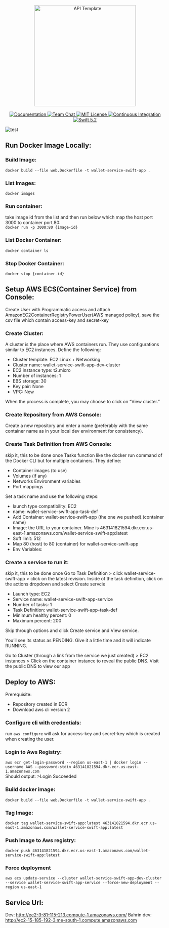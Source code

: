 <p align="center">
    <img src="https://user-images.githubusercontent.com/1342803/36623515-7293b4ec-18d3-11e8-85ab-4e2f8fb38fbd.png" width="320" alt="API Template">
    <br>
    <br>
    <a href="http://docs.vapor.codes/3.0/">
        <img src="http://img.shields.io/badge/read_the-docs-2196f3.svg" alt="Documentation">
    </a>
    <a href="https://discord.gg/vapor">
        <img src="https://img.shields.io/discord/431917998102675485.svg" alt="Team Chat">
    </a>
    <a href="LICENSE">
        <img src="http://img.shields.io/badge/license-MIT-brightgreen.svg" alt="MIT License">
    </a>
    <a href="https://circleci.com/gh/vapor/api-template">
        <img src="https://circleci.com/gh/vapor/api-template.svg?style=shield" alt="Continuous Integration">
    </a>
    <a href="https://swift.org">
        <img src="http://img.shields.io/badge/swift-5.2-brightgreen.svg" alt="Swift 5.2">
    </a>
</p>  

![test](https://github.com/one-wallet/wallet-service/workflows/test/badge.svg)

## Run Docker Image Locally:  

### Build Image:  
```docker build --file web.Dockerfile -t wallet-service-swift-app . ```  

### List Images:  
```docker images```  

### Run container:  
take image id from the list and then run below which map the host port 3000 to container port 80:  
```docker run -p 3000:80 {image-id}```  

### List Docker Container:  
```docker container ls```

### Stop Docker Container:  
```docker stop {container-id}```  


## Setup AWS ECS(Container Service) from Console:  
Create User with Programmatic access and attach AmazonEC2ContainerRegistryPowerUser(AWS managed policy), save the csv file which contain access-key and secret-key

### Create Cluster:  
A cluster is the place where AWS containers run. They use configurations similar to EC2 instances. Define the following:

- Cluster template: EC2 Linux + Networking
- Cluster name: wallet-service-swift-app-dev-cluster
- EC2 instance type: t2.micro
- Number of instances: 1
- EBS storage: 30
- Key pair: None
- VPC: New

When the process is complete, you may choose to click on “View cluster.”

### Create Repository from AWS Console:  
Create a new repository and enter a name (preferably with the same container name as in your local dev environment for consistency).

### Create Task Definition from AWS Console:  
skip it, this to be done once
Tasks function like the docker run command of the Docker CLI but for multiple containers. They define:
- Container images (to use)
- Volumes (if any)
- Networks Environment variables
- Port mappings

Set a task name and use the following steps:
- launch type compatibility: EC2
- name: wallet-service-swift-app-task-def
- Add Container: wallet-service-swift-app (the one we pushed).(container name)
- Image: the URL to your container. Mine is 463141821594.dkr.ecr.us-east-1.amazonaws.com/wallet-service-swift-app:latest
- Soft limit: 512
- Map 80 (host) to 80 (container) for wallet-service-swift-app
- Env Variables:


### Create a service to run it:  
skip it, this to be done once
Go to Task Definition > click wallet-service-swift-app > click on the latest revision.
Inside of the task definition, click on the actions dropdown and select Create servcie
- Launch type: EC2
- Service name: wallet-service-swift-app-service
- Number of tasks: 1
- Task Definition: wallet-service-swift-app-task-def
- Minimum healthy percent: 0
- Maximum percent: 200

Skip through options and click Create service and View service.

You’ll see its status as PENDING. Give it a little time and it will indicate RUNNING.

Go to Cluster (through a link from the service we just created) > EC2 instances > Click on the container instance to reveal the public DNS.
Visit the public DNS to view our app


## Deploy to AWS:  

Prerequisite:
- Repository created in ECR
- Download aws cli version 2

### Configure cli with credentials:  
run ```aws configure```
will ask for access-key and secret-key which is created when creating the user.

### Login to Aws Registry:
```aws ecr get-login-password --region us-east-1 | docker login --username AWS --password-stdin 463141821594.dkr.ecr.us-east-1.amazonaws.com```  
Should output: >Login Succeeded

### Build docker image:
```docker build --file web.Dockerfile -t wallet-service-swift-app . ```  

### Tag Image:
```docker tag wallet-service-swift-app:latest 463141821594.dkr.ecr.us-east-1.amazonaws.com/wallet-service-swift-app:latest```

### Push Image to Aws registry:
```docker push 463141821594.dkr.ecr.us-east-1.amazonaws.com/wallet-service-swift-app:latest```

### Force deployment
```aws ecs update-service --cluster wallet-service-swift-app-dev-cluster --service wallet-service-swift-app-service --force-new-deployment --region us-east-1```


## Service Url:  
Dev: http://ec2-3-81-115-213.compute-1.amazonaws.com/
Bahrin dev: http://ec2-15-185-192-3.me-south-1.compute.amazonaws.com
